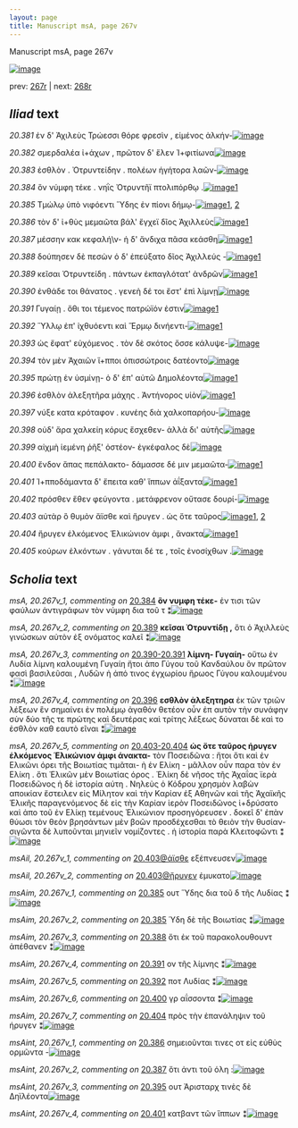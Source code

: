 ```yaml
---
layout: page
title: Manuscript msA, page 267v
---
```


Manuscript msA, page 267v

[![image](http://www.homermultitext.org/iipsrv?OBJ=IIP,1.0&FIF=/project/homer/pyramidal/deepzoom/hmt/vaimg/2017a/VA267VN_0769.tif&WID=100&CVT=JPEG)](http://www.homermultitext.org/ict2/?urn=urn:cite2:hmt:vaimg.2017a:VA267VN_0769)

prev:  [267r](../267r/) | next:  [268r](../268r/)

## *Iliad* text

*20.381* <a id="20.381"/> ἐν δ' Ἀχιλεὺς Τρώεσσι θόρε φρεσὶν , εἱμένος ἀλκήν-[![image](http://www.homermultitext.org/iipsrv?OBJ=IIP,1.0&FIF=/project/homer/pyramidal/deepzoom/hmt/vaimg/2017a/VA267VN_0769.tif&RGN=0.4652,0.2134,0.4530,0.03555&WID=1000&CVT=JPEG)](http://www.homermultitext.org/ict2/?urn=urn:cite2:hmt:vaimg.2017a:VA267VN_0769@0.4652,0.2134,0.4530,0.03555)

*20.382* <a id="20.382"/> σμερδαλέα ἰ+άχων , πρῶτον δ' ἕλεν Ἰ+φιτίωνα[![image](http://www.homermultitext.org/iipsrv?OBJ=IIP,1.0&FIF=/project/homer/pyramidal/deepzoom/hmt/vaimg/2017a/VA267VN_0769.tif&RGN=0.4689,0.2441,0.4294,0.02476&WID=1000&CVT=JPEG)](http://www.homermultitext.org/ict2/?urn=urn:cite2:hmt:vaimg.2017a:VA267VN_0769@0.4689,0.2441,0.4294,0.02476)

*20.383* <a id="20.383"/> ἐσθλὸν . Ὀτρυντείδην . πολέων ἡγήτορα λαῶν-[![image](http://www.homermultitext.org/iipsrv?OBJ=IIP,1.0&FIF=/project/homer/pyramidal/deepzoom/hmt/vaimg/2017a/VA267VN_0769.tif&RGN=0.4689,0.2646,0.4029,0.02365&WID=1000&CVT=JPEG)](http://www.homermultitext.org/ict2/?urn=urn:cite2:hmt:vaimg.2017a:VA267VN_0769@0.4689,0.2646,0.4029,0.02365)

*20.384* <a id="20.384"/> ὃν νύμφη τέκε . νηῒς Ὀτρυντῆϊ πτολιπόρθῳ .[![image](http://www.homermultitext.org/iipsrv?OBJ=IIP,1.0&FIF=/project/homer/pyramidal/deepzoom/hmt/vaimg/2017a/VA267VN_0769.tif&RGN=0.4696,0.2817,0.4193,0.01936&WID=1000&CVT=JPEG)](http://www.homermultitext.org/ict2/?urn=urn:cite2:hmt:vaimg.2017a:VA267VN_0769@0.4696,0.2817,0.4193,0.01936)[1](#msA_20.267v_1)

*20.385* <a id="20.385"/> Τμώλῳ ὑπὸ νιφόεντι Ὕδης ἐν πίονι δήμῳ-[![image](http://www.homermultitext.org/iipsrv?OBJ=IIP,1.0&FIF=/project/homer/pyramidal/deepzoom/hmt/vaimg/2017a/VA267VN_0769.tif&RGN=0.4644,0.2996,0.3992,0.02531&WID=1000&CVT=JPEG)](http://www.homermultitext.org/ict2/?urn=urn:cite2:hmt:vaimg.2017a:VA267VN_0769@0.4644,0.2996,0.3992,0.02531)[1](#msAim_20.267v_2), [2](#msAim_20.267v_1)

*20.386* <a id="20.386"/> τὸν δ' ἰ+θὺς μεμαῶτα βάλ' ἔγχεϊ δῖος Ἀχιλλεὺς[![image](http://www.homermultitext.org/iipsrv?OBJ=IIP,1.0&FIF=/project/homer/pyramidal/deepzoom/hmt/vaimg/2017a/VA267VN_0769.tif&RGN=0.4674,0.3162,0.4243,0.02365&WID=1000&CVT=JPEG)](http://www.homermultitext.org/ict2/?urn=urn:cite2:hmt:vaimg.2017a:VA267VN_0769@0.4674,0.3162,0.4243,0.02365)[1](#msAint_20.267v_1)

*20.387* <a id="20.387"/> μέσσην κακ κεφαλή\ν- ἡ δ' ἄνδιχα πᾶσα κεάσθη[![image](http://www.homermultitext.org/iipsrv?OBJ=IIP,1.0&FIF=/project/homer/pyramidal/deepzoom/hmt/vaimg/2017a/VA267VN_0769.tif&RGN=0.4681,0.3355,0.4287,0.02642&WID=1000&CVT=JPEG)](http://www.homermultitext.org/ict2/?urn=urn:cite2:hmt:vaimg.2017a:VA267VN_0769@0.4681,0.3355,0.4287,0.02642)[1](#msAint_20.267v_2)

*20.388* <a id="20.388"/> δούπησεν δὲ πεσὼν ὁ δ' ἐπεύξατο δῖος Ἀχιλλεύς -[![image](http://www.homermultitext.org/iipsrv?OBJ=IIP,1.0&FIF=/project/homer/pyramidal/deepzoom/hmt/vaimg/2017a/VA267VN_0769.tif&RGN=0.4709,0.3544,0.4337,0.02642&WID=1000&CVT=JPEG)](http://www.homermultitext.org/ict2/?urn=urn:cite2:hmt:vaimg.2017a:VA267VN_0769@0.4709,0.3544,0.4337,0.02642)[1](#msAim_20.267v_3)

*20.389* <a id="20.389"/> κεῖσαι Ὀτρυντείδη . πάντων ἐκπαγλότατ' ἀνδρῶν[![image](http://www.homermultitext.org/iipsrv?OBJ=IIP,1.0&FIF=/project/homer/pyramidal/deepzoom/hmt/vaimg/2017a/VA267VN_0769.tif&RGN=0.4718,0.3770,0.4326,0.02061&WID=1000&CVT=JPEG)](http://www.homermultitext.org/ict2/?urn=urn:cite2:hmt:vaimg.2017a:VA267VN_0769@0.4718,0.3770,0.4326,0.02061)[1](#msA_20.267v_2)

*20.390* <a id="20.390"/> ἐνθάδε τοι θάνατος . γενεὴ δέ τοι ἔστ' ἐπὶ λίμνῃ[![image](http://www.homermultitext.org/iipsrv?OBJ=IIP,1.0&FIF=/project/homer/pyramidal/deepzoom/hmt/vaimg/2017a/VA267VN_0769.tif&RGN=0.4742,0.3972,0.4230,0.02420&WID=1000&CVT=JPEG)](http://www.homermultitext.org/ict2/?urn=urn:cite2:hmt:vaimg.2017a:VA267VN_0769@0.4742,0.3972,0.4230,0.02420)

*20.391* <a id="20.391"/> Γυγαίῃ . ὅθι τοι τέμενος πατρώϊόν ἐστιν[![image](http://www.homermultitext.org/iipsrv?OBJ=IIP,1.0&FIF=/project/homer/pyramidal/deepzoom/hmt/vaimg/2017a/VA267VN_0769.tif&RGN=0.4777,0.4142,0.3804,0.02559&WID=1000&CVT=JPEG)](http://www.homermultitext.org/ict2/?urn=urn:cite2:hmt:vaimg.2017a:VA267VN_0769@0.4777,0.4142,0.3804,0.02559)[1](#msAim_20.267v_4)

*20.392* <a id="20.392"/> Ὕλλῳ ἐπ' ἰχθυόεντι καὶ Ἕρμῳ δινήεντι-[![image](http://www.homermultitext.org/iipsrv?OBJ=IIP,1.0&FIF=/project/homer/pyramidal/deepzoom/hmt/vaimg/2017a/VA267VN_0769.tif&RGN=0.4753,0.4285,0.3721,0.02918&WID=1000&CVT=JPEG)](http://www.homermultitext.org/ict2/?urn=urn:cite2:hmt:vaimg.2017a:VA267VN_0769@0.4753,0.4285,0.3721,0.02918)[1](#msAim_20.267v_5)

*20.393* <a id="20.393"/> ὡς ἔφατ' εὐχόμενος . τὸν δὲ σκότος ὄσσε κάλυψε-[![image](http://www.homermultitext.org/iipsrv?OBJ=IIP,1.0&FIF=/project/homer/pyramidal/deepzoom/hmt/vaimg/2017a/VA267VN_0769.tif&RGN=0.4724,0.4437,0.4265,0.03278&WID=1000&CVT=JPEG)](http://www.homermultitext.org/ict2/?urn=urn:cite2:hmt:vaimg.2017a:VA267VN_0769@0.4724,0.4437,0.4265,0.03278)

*20.394* <a id="20.394"/> τὸν μὲν Ἀχαιῶν ἵ+πποι ὀπισσώτροις δατέοντο[![image](http://www.homermultitext.org/iipsrv?OBJ=IIP,1.0&FIF=/project/homer/pyramidal/deepzoom/hmt/vaimg/2017a/VA267VN_0769.tif&RGN=0.4724,0.4671,0.3955,0.02462&WID=1000&CVT=JPEG)](http://www.homermultitext.org/ict2/?urn=urn:cite2:hmt:vaimg.2017a:VA267VN_0769@0.4724,0.4671,0.3955,0.02462)

*20.395* <a id="20.395"/> πρώτῃ ἐν ὑσμίνῃ- ὁ δ' ἐπ' αὐτῶ Δημολέοντα[![image](http://www.homermultitext.org/iipsrv?OBJ=IIP,1.0&FIF=/project/homer/pyramidal/deepzoom/hmt/vaimg/2017a/VA267VN_0769.tif&RGN=0.4753,0.4859,0.4001,0.02462&WID=1000&CVT=JPEG)](http://www.homermultitext.org/ict2/?urn=urn:cite2:hmt:vaimg.2017a:VA267VN_0769@0.4753,0.4859,0.4001,0.02462)[1](#msAint_20.267v_3)

*20.396* <a id="20.396"/> ἐσθλὸν ἀλεξητῆρα μάχης . Ἀντήνορος υἱὸν[![image](http://www.homermultitext.org/iipsrv?OBJ=IIP,1.0&FIF=/project/homer/pyramidal/deepzoom/hmt/vaimg/2017a/VA267VN_0769.tif&RGN=0.4764,0.5047,0.3697,0.02600&WID=1000&CVT=JPEG)](http://www.homermultitext.org/ict2/?urn=urn:cite2:hmt:vaimg.2017a:VA267VN_0769@0.4764,0.5047,0.3697,0.02600)[1](#msA_20.267v_4)

*20.397* <a id="20.397"/> νύξε κατα κρόταφον . κυνέης διὰ χαλκοπαρήου-[![image](http://www.homermultitext.org/iipsrv?OBJ=IIP,1.0&FIF=/project/homer/pyramidal/deepzoom/hmt/vaimg/2017a/VA267VN_0769.tif&RGN=0.4772,0.5205,0.4278,0.03223&WID=1000&CVT=JPEG)](http://www.homermultitext.org/ict2/?urn=urn:cite2:hmt:vaimg.2017a:VA267VN_0769@0.4772,0.5205,0.4278,0.03223)

*20.398* <a id="20.398"/> οὐδ' ἄρα χαλκείη κόρυς ἔσχεθεν- ἀλλὰ δι' αὐτῆς[![image](http://www.homermultitext.org/iipsrv?OBJ=IIP,1.0&FIF=/project/homer/pyramidal/deepzoom/hmt/vaimg/2017a/VA267VN_0769.tif&RGN=0.4801,0.5415,0.4129,0.02559&WID=1000&CVT=JPEG)](http://www.homermultitext.org/ict2/?urn=urn:cite2:hmt:vaimg.2017a:VA267VN_0769@0.4801,0.5415,0.4129,0.02559)

*20.399* <a id="20.399"/> αἰχμὴ ἱεμένη ῥῆξ' ὀστέον- ἐγκέφαλος δὲ[![image](http://www.homermultitext.org/iipsrv?OBJ=IIP,1.0&FIF=/project/homer/pyramidal/deepzoom/hmt/vaimg/2017a/VA267VN_0769.tif&RGN=0.4801,0.5617,0.3871,0.02697&WID=1000&CVT=JPEG)](http://www.homermultitext.org/ict2/?urn=urn:cite2:hmt:vaimg.2017a:VA267VN_0769@0.4801,0.5617,0.3871,0.02697)

*20.400* <a id="20.400"/> ἔνδον ἅπας πεπάλακτο- δάμασσε δέ μιν μεμαῶτα-[![image](http://www.homermultitext.org/iipsrv?OBJ=IIP,1.0&FIF=/project/homer/pyramidal/deepzoom/hmt/vaimg/2017a/VA267VN_0769.tif&RGN=0.4825,0.5823,0.4451,0.02642&WID=1000&CVT=JPEG)](http://www.homermultitext.org/ict2/?urn=urn:cite2:hmt:vaimg.2017a:VA267VN_0769@0.4825,0.5823,0.4451,0.02642)[1](#msAim_20.267v_6)

*20.401* <a id="20.401"/> Ἱ+πποδάμαντα δ' ἔπειτα καθ' ἵππων ἀΐξαντα[![image](http://www.homermultitext.org/iipsrv?OBJ=IIP,1.0&FIF=/project/homer/pyramidal/deepzoom/hmt/vaimg/2017a/VA267VN_0769.tif&RGN=0.4854,0.6017,0.4129,0.02379&WID=1000&CVT=JPEG)](http://www.homermultitext.org/ict2/?urn=urn:cite2:hmt:vaimg.2017a:VA267VN_0769@0.4854,0.6017,0.4129,0.02379)[1](#msAint_20.267v_4)

*20.402* <a id="20.402"/> πρόσθεν ἕθεν φεύγοντα . μετάφρενον οὔτασε δουρί-[![image](http://www.homermultitext.org/iipsrv?OBJ=IIP,1.0&FIF=/project/homer/pyramidal/deepzoom/hmt/vaimg/2017a/VA267VN_0769.tif&RGN=0.4854,0.6155,0.4254,0.02739&WID=1000&CVT=JPEG)](http://www.homermultitext.org/ict2/?urn=urn:cite2:hmt:vaimg.2017a:VA267VN_0769@0.4854,0.6155,0.4254,0.02739)

*20.403* <a id="20.403"/> αὐτὰρ ὃ θυμὸν ἄϊσθε καὶ ἤρυγεν . ὡς ὅτε ταῦρος[![image](http://www.homermultitext.org/iipsrv?OBJ=IIP,1.0&FIF=/project/homer/pyramidal/deepzoom/hmt/vaimg/2017a/VA267VN_0769.tif&RGN=0.4878,0.6361,0.4121,0.02697&WID=1000&CVT=JPEG)](http://www.homermultitext.org/ict2/?urn=urn:cite2:hmt:vaimg.2017a:VA267VN_0769@0.4878,0.6361,0.4121,0.02697)[1](#msAil_20.267v_1), [2](#msAil_20.267v_2)

*20.404* <a id="20.404"/> ἤρυγεν ἑλκόμενος Ἑλικώνιον ἀμφι , ἄνακτα[![image](http://www.homermultitext.org/iipsrv?OBJ=IIP,1.0&FIF=/project/homer/pyramidal/deepzoom/hmt/vaimg/2017a/VA267VN_0769.tif&RGN=0.4891,0.6567,0.4025,0.02420&WID=1000&CVT=JPEG)](http://www.homermultitext.org/ict2/?urn=urn:cite2:hmt:vaimg.2017a:VA267VN_0769@0.4891,0.6567,0.4025,0.02420)[1](#msAim_20.267v_7)

*20.405* <a id="20.405"/> κούρων ἑλκόντων . γάνυται δέ τε , τοῖς ἐνοσίχθων .[![image](http://www.homermultitext.org/iipsrv?OBJ=IIP,1.0&FIF=/project/homer/pyramidal/deepzoom/hmt/vaimg/2017a/VA267VN_0769.tif&RGN=0.4843,0.6761,0.4176,0.02739&WID=1000&CVT=JPEG)](http://www.homermultitext.org/ict2/?urn=urn:cite2:hmt:vaimg.2017a:VA267VN_0769@0.4843,0.6761,0.4176,0.02739)

## *Scholia* text

*msA, 20.267v_1, commenting on* [20.384](#20.384)  <a id="msA_20.267v_1"/> **ὃν νυμφη τέκε-** ἐν τισι τῶν φαύλων ἀντιγράφων τὸν νύμφη δια τοῦ τ ⁑[![image](http://www.homermultitext.org/iipsrv?OBJ=IIP,1.0&FIF=/project/homer/pyramidal/deepzoom/hmt/vaimg/2017a/VA267VN_0769.tif&RGN=0.2137,0.1124,0.4429,0.02379&WID=1000&CVT=JPEG)](http://www.homermultitext.org/ict2/?urn=urn:cite2:hmt:vaimg.2017a:VA267VN_0769@0.2137,0.1124,0.4429,0.02379)

*msA, 20.267v_2, commenting on* [20.389](#20.389)  <a id="msA_20.267v_2"/> **κεῖσαι Ὀτρυντίδῃ ,** ὅτι ὁ Ἀχιλλεὺς γινώσκων αὐτὸν ἐξ ονόματος καλεῖ ⁑[![image](http://www.homermultitext.org/iipsrv?OBJ=IIP,1.0&FIF=/project/homer/pyramidal/deepzoom/hmt/vaimg/2017a/VA267VN_0769.tif&RGN=0.2161,0.1109,0.6872,0.05325&WID=1000&CVT=JPEG)](http://www.homermultitext.org/ict2/?urn=urn:cite2:hmt:vaimg.2017a:VA267VN_0769@0.2161,0.1109,0.6872,0.05325)

*msA, 20.267v_3, commenting on* [20.390-20.391](#20.390-20.391)  <a id="msA_20.267v_3"/> **λίμνη- Γυγαίη-** οὕτω ἐν Λυδία λίμνη καλουμένη Γυγαίη ἤτοι ἀπο Γύγου τοῦ Κανδαύλου ὃν πρῶτον φασὶ βασιλεῦσαι , Λυδῶν ἠ ἀπό τινος ἐγχωρίου ἥρωος Γύγου καλουμένου ⁑[![image](http://www.homermultitext.org/iipsrv?OBJ=IIP,1.0&FIF=/project/homer/pyramidal/deepzoom/hmt/vaimg/2017a/VA267VN_0769.tif&RGN=0.2132,0.4151,0.2393,0.06971&WID=1000&CVT=JPEG)](http://www.homermultitext.org/ict2/?urn=urn:cite2:hmt:vaimg.2017a:VA267VN_0769@0.2132,0.4151,0.2393,0.06971)

*msA, 20.267v_4, commenting on* [20.396](#20.396)  <a id="msA_20.267v_4"/> **εσθλὸν ἀλεξητηρα** ἐκ τῶν τριῶν λέξεων ἓν σημαίνει ἐν πολέμῳ ἀγαθόν θετέον οὖν ἐπ αυτὸν τὴν συνάφην σὺν δύο τῆς τε πρώτης καὶ δευτέρας καὶ τρίτης λέξεως δύναται δὲ καὶ το ἐσθλὸν καθ εαυτὸ εῖναι ⁑[![image](http://www.homermultitext.org/iipsrv?OBJ=IIP,1.0&FIF=/project/homer/pyramidal/deepzoom/hmt/vaimg/2017a/VA267VN_0769.tif&RGN=0.2135,0.4791,0.2332,0.08188&WID=1000&CVT=JPEG)](http://www.homermultitext.org/ict2/?urn=urn:cite2:hmt:vaimg.2017a:VA267VN_0769@0.2135,0.4791,0.2332,0.08188)

*msA, 20.267v_5, commenting on* [20.403-20.404](#20.403-20.404)  <a id="msA_20.267v_5"/> **ὡς ὅτε ταῦρος ήρυγεν ἑλκόμενος Ἑλικώνιον ἀμφι άνακτα-** τὸν Ποσειδῶνα : ἤτοι ὅτι καὶ ἐν Ελικῶνι όρει τῆς Βοιωτίας τιμᾶται- ὴ ἐν Ελίκη - μᾶλλον οὖν παρα τὸν ἐν Ελίκη . ὅτι Ἑλικῶν μὲν Βοιωτίας όρος . Ἐλίκη δὲ νῆσος τῆς Ἀχαΐας ϊερὰ Ποσειδῶνος ἡ δὲ ἰστορία αύτη . Νηλεὺς ὁ Κόδρου χρησμὸν λαβὼν αποικίαν ἔστειλεν εἰς Μίλητον καὶ τὴν Καρίαν ἐξ Αθηνῶν καὶ τῆς Ἀχαϊκῆς Ἑλικῆς παραγενόμενος δὲ εἰς τὴν Καρίαν ἱερὸν Ποσειδῶνος ἱ+δρύσατο καὶ ἀπο τοῦ ἐν Ελίκῃ τεμένους Ἐλικώνιον προσηγόρευσεν . δοκεῖ δ' ἐπὰν θύωσι τὸν θεὸν βρησάντων μὲν βοῶν προσδέχεσθαι τὸ θειὸν τὴν θυσίαν- σιγῶντα δὲ λυποῦνται μηνιεῖν νομίζοντες . ἡ ἱστορία παρὰ Κλειτοφῶντι ⁑[![image](http://www.homermultitext.org/iipsrv?OBJ=IIP,1.0&FIF=/project/homer/pyramidal/deepzoom/hmt/vaimg/2017a/VA267VN_0769.tif&RGN=0.2286,0.7082,0.6910,0.1026&WID=1000&CVT=JPEG)](http://www.homermultitext.org/ict2/?urn=urn:cite2:hmt:vaimg.2017a:VA267VN_0769@0.2286,0.7082,0.6910,0.1026)

*msAil, 20.267v_1, commenting on* [20.403@ἀϊσθε](#20.403@ἀϊσθε)  <a id="msAil_20.267v_1"/> εξέπνευσεν[![image](http://www.homermultitext.org/iipsrv?OBJ=IIP,1.0&FIF=/project/homer/pyramidal/deepzoom/hmt/vaimg/2017a/VA267VN_0769.tif&RGN=0.6279,0.6350,0.06098,0.01037&WID=1000&CVT=JPEG)](http://www.homermultitext.org/ict2/?urn=urn:cite2:hmt:vaimg.2017a:VA267VN_0769@0.6279,0.6350,0.06098,0.01037)

*msAil, 20.267v_2, commenting on* [20.403@ἤρυγεν](#20.403@ἤρυγεν)  <a id="msAil_20.267v_2"/> ἐμυκατο[![image](http://www.homermultitext.org/iipsrv?OBJ=IIP,1.0&FIF=/project/homer/pyramidal/deepzoom/hmt/vaimg/2017a/VA267VN_0769.tif&RGN=0.7283,0.6328,0.04440,0.01286&WID=1000&CVT=JPEG)](http://www.homermultitext.org/ict2/?urn=urn:cite2:hmt:vaimg.2017a:VA267VN_0769@0.7283,0.6328,0.04440,0.01286)

*msAim, 20.267v_1, commenting on* [20.385](#20.385)  <a id="msAim_20.267v_1"/> ουτ Ὕδης δια τοῦ δ τῆς Λυδίας ⁑[![image](http://www.homermultitext.org/iipsrv?OBJ=IIP,1.0&FIF=/project/homer/pyramidal/deepzoom/hmt/vaimg/2017a/VA267VN_0769.tif&RGN=0.3736,0.3046,0.08935,0.02656&WID=1000&CVT=JPEG)](http://www.homermultitext.org/ict2/?urn=urn:cite2:hmt:vaimg.2017a:VA267VN_0769@0.3736,0.3046,0.08935,0.02656)

*msAim, 20.267v_2, commenting on* [20.385](#20.385)  <a id="msAim_20.267v_2"/> Ύδη δὲ τῆς Βοιωτίας ⁑[![image](http://www.homermultitext.org/iipsrv?OBJ=IIP,1.0&FIF=/project/homer/pyramidal/deepzoom/hmt/vaimg/2017a/VA267VN_0769.tif&RGN=0.3762,0.3281,0.08548,0.01687&WID=1000&CVT=JPEG)](http://www.homermultitext.org/ict2/?urn=urn:cite2:hmt:vaimg.2017a:VA267VN_0769@0.3762,0.3281,0.08548,0.01687)

*msAim, 20.267v_3, commenting on* [20.388](#20.388)  <a id="msAim_20.267v_3"/> ὅτι ἐκ τοῦ παρακολουθουντ ἀπέθανεν ⁑[![image](http://www.homermultitext.org/iipsrv?OBJ=IIP,1.0&FIF=/project/homer/pyramidal/deepzoom/hmt/vaimg/2017a/VA267VN_0769.tif&RGN=0.3867,0.3538,0.08714,0.04938&WID=1000&CVT=JPEG)](http://www.homermultitext.org/ict2/?urn=urn:cite2:hmt:vaimg.2017a:VA267VN_0769@0.3867,0.3538,0.08714,0.04938)

*msAim, 20.267v_4, commenting on* [20.391](#20.391)  <a id="msAim_20.267v_4"/> ον τῆς λίμνης ⁑[![image](http://www.homermultitext.org/iipsrv?OBJ=IIP,1.0&FIF=/project/homer/pyramidal/deepzoom/hmt/vaimg/2017a/VA267VN_0769.tif&RGN=0.4070,0.4174,0.06632,0.01992&WID=1000&CVT=JPEG)](http://www.homermultitext.org/ict2/?urn=urn:cite2:hmt:vaimg.2017a:VA267VN_0769@0.4070,0.4174,0.06632,0.01992)

*msAim, 20.267v_5, commenting on* [20.392](#20.392)  <a id="msAim_20.267v_5"/> ποτ Λυδίας ⁑[![image](http://www.homermultitext.org/iipsrv?OBJ=IIP,1.0&FIF=/project/homer/pyramidal/deepzoom/hmt/vaimg/2017a/VA267VN_0769.tif&RGN=0.4084,0.4367,0.06448,0.02061&WID=1000&CVT=JPEG)](http://www.homermultitext.org/ict2/?urn=urn:cite2:hmt:vaimg.2017a:VA267VN_0769@0.4084,0.4367,0.06448,0.02061)

*msAim, 20.267v_6, commenting on* [20.400](#20.400)  <a id="msAim_20.267v_6"/> γρ αΐσσοντα ⁑[![image](http://www.homermultitext.org/iipsrv?OBJ=IIP,1.0&FIF=/project/homer/pyramidal/deepzoom/hmt/vaimg/2017a/VA267VN_0769.tif&RGN=0.4099,0.5851,0.07074,0.02559&WID=1000&CVT=JPEG)](http://www.homermultitext.org/ict2/?urn=urn:cite2:hmt:vaimg.2017a:VA267VN_0769@0.4099,0.5851,0.07074,0.02559)

*msAim, 20.267v_7, commenting on* [20.404](#20.404)  <a id="msAim_20.267v_7"/> πρὸς τὴν ἐπανάληψιν τοῦ ήρυγεν ⁑[![image](http://www.homermultitext.org/iipsrv?OBJ=IIP,1.0&FIF=/project/homer/pyramidal/deepzoom/hmt/vaimg/2017a/VA267VN_0769.tif&RGN=0.4084,0.6580,0.07830,0.05560&WID=1000&CVT=JPEG)](http://www.homermultitext.org/ict2/?urn=urn:cite2:hmt:vaimg.2017a:VA267VN_0769@0.4084,0.6580,0.07830,0.05560)

*msAint, 20.267v_1, commenting on* [20.386](#20.386)  <a id="msAint_20.267v_1"/> σημειοῦνται τινες οτ εἰς εὐθὺς ορμῶντα -[![image](http://www.homermultitext.org/iipsrv?OBJ=IIP,1.0&FIF=/project/homer/pyramidal/deepzoom/hmt/vaimg/2017a/VA267VN_0769.tif&RGN=0.8911,0.3098,0.04274,0.03499&WID=1000&CVT=JPEG)](http://www.homermultitext.org/ict2/?urn=urn:cite2:hmt:vaimg.2017a:VA267VN_0769@0.8911,0.3098,0.04274,0.03499)

*msAint, 20.267v_2, commenting on* [20.387](#20.387)  <a id="msAint_20.267v_2"/> ὅτι ἀντι τοῦ όλη :[![image](http://www.homermultitext.org/iipsrv?OBJ=IIP,1.0&FIF=/project/homer/pyramidal/deepzoom/hmt/vaimg/2017a/VA267VN_0769.tif&RGN=0.8933,0.3444,0.04440,0.01079&WID=1000&CVT=JPEG)](http://www.homermultitext.org/ict2/?urn=urn:cite2:hmt:vaimg.2017a:VA267VN_0769@0.8933,0.3444,0.04440,0.01079)

*msAint, 20.267v_3, commenting on* [20.395](#20.395)  <a id="msAint_20.267v_3"/> ουτ Ἀρισταρχ τινὲς δὲ Δηϊλέοντα[![image](http://www.homermultitext.org/iipsrv?OBJ=IIP,1.0&FIF=/project/homer/pyramidal/deepzoom/hmt/vaimg/2017a/VA267VN_0769.tif&RGN=0.8734,0.4811,0.05711,0.03541&WID=1000&CVT=JPEG)](http://www.homermultitext.org/ict2/?urn=urn:cite2:hmt:vaimg.2017a:VA267VN_0769@0.8734,0.4811,0.05711,0.03541)

*msAint, 20.267v_4, commenting on* [20.401](#20.401)  <a id="msAint_20.267v_4"/> κατβαντ τῶν ἵππων ⁑[![image](http://www.homermultitext.org/iipsrv?OBJ=IIP,1.0&FIF=/project/homer/pyramidal/deepzoom/hmt/vaimg/2017a/VA267VN_0769.tif&RGN=0.8896,0.5967,0.04440,0.01923&WID=1000&CVT=JPEG)](http://www.homermultitext.org/ict2/?urn=urn:cite2:hmt:vaimg.2017a:VA267VN_0769@0.8896,0.5967,0.04440,0.01923)